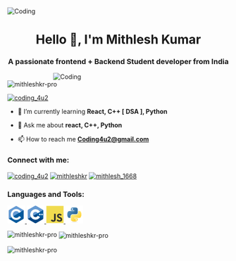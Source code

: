 <img align="center" height="500" alt="Coding"  src="https://d2gg9evh47fn9z.cloudfront.net/1600px_COLOURBOX32735112.jpg">
<h1 align="center">Hello 👋, I'm Mithlesh Kumar</h1>
<h3 align="center">A passionate frontend + Backend Student developer from India</h3>
<img align="right" alt="Coding" width="400" src="https://miro.medium.com/v2/resize:fit:1400/1*gReLR6hZjwyBxHmfLN1AVw.gif">

<p align="left"> <img src="https://komarev.com/ghpvc/?username=mithleshkr-pro&label=Profile%20views&color=0e75b6&style=flat" alt="mithleshkr-pro" /> </p>

<p align="left"> <a href="https://twitter.com/coding_4u2" target="blank"><img src="https://img.shields.io/twitter/follow/coding_4u2?logo=twitter&style=for-the-badge" alt="coding_4u2" /></a> </p>

- 🌱 I’m currently learning **React, C++ [ DSA ], Python**

- 💬 Ask me about **react, C++, Python**

- 📫 How to reach me **Coding4u2@gmail.com**

<h3 align="left">Connect with me:</h3>
<p align="left">
<a href="https://twitter.com/coding_4u2" target="blank"><img align="center" src="https://raw.githubusercontent.com/rahuldkjain/github-profile-readme-generator/master/src/images/icons/Social/twitter.svg" alt="coding_4u2" height="30" width="40" /></a>
<a href="https://www.leetcode.com/mithleshkr" target="blank"><img align="center" src="https://raw.githubusercontent.com/rahuldkjain/github-profile-readme-generator/master/src/images/icons/Social/leet-code.svg" alt="mithleshkr" height="30" width="40" /></a>
<a href="https://discord.gg/mithlesh_1668" target="blank"><img align="center" src="https://raw.githubusercontent.com/rahuldkjain/github-profile-readme-generator/master/src/images/icons/Social/discord.svg" alt="mithlesh_1668" height="30" width="40" /></a>
</p>

<h3 align="left">Languages and Tools:</h3>
<p align="left"><a href="https://www.cprogramming.com/" target="_blank" rel="noreferrer"> <img src="https://raw.githubusercontent.com/devicons/devicon/master/icons/c/c-original.svg" alt="c" width="40" height="40"/> </a> <a href="https://www.w3schools.com/cpp/" target="_blank" rel="noreferrer"> <img src="https://raw.githubusercontent.com/devicons/devicon/master/icons/cplusplus/cplusplus-original.svg" alt="cplusplus" width="40" height="40"/> </a> <a href="https://developer.mozilla.org/en-US/docs/Web/JavaScript" target="_blank" rel="noreferrer"> <img src="https://raw.githubusercontent.com/devicons/devicon/master/icons/javascript/javascript-original.svg" alt="javascript" width="40" height="40"/> </a>  <a href="https://www.mysql.com/" target="_blank" rel="noreferrer">  <a href="https://www.python.org" target="_blank" rel="noreferrer"> <img src="https://raw.githubusercontent.com/devicons/devicon/master/icons/python/python-original.svg" alt="python" width="40" height="40"/> </a>  </p>

<p><img align="left" src="https://github-readme-stats.vercel.app/api/top-langs?username=mithleshkr-pro&show_icons=true&locale=en&layout=compact" alt="mithleshkr-pro" /></p>

<p>&nbsp;<img align="center" src="https://github-readme-stats.vercel.app/api?username=mithleshkr-pro&show_icons=true&locale=en" alt="mithleshkr-pro" /></p>

<p><img align="center" src="https://github-readme-streak-stats.herokuapp.com/?user=mithleshkr-pro&" alt="mithleshkr-pro" /></p>
